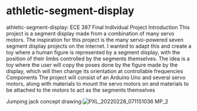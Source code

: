 # athletic-segment-display
athletic-segment-display: ECE 387 Final Individual Project Introduction This project is a segment display made from a combination of many servo motors. The inspiration for this project is the many servo-powered seven segment display projects on the internet. I wanted to adapt this and create a toy where a human figure is represented by a segment display, with the position of their limbs controlled by the segments themselves. The idea is a toy where the user will copy the poses done by the figure made by the display, which will then change its orientation at controllable frequencies Components The project will consist of an Arduino Uno and several servo motors, along with materials to mount the servo motors on and materials to be attached to the motors to act as the segments themselves

Jumping jack concept drawing:![PXL_20220228_071151036 MP_2](https://user-images.githubusercontent.com/64882818/155939956-885ba65a-54a4-4583-853b-8775edaed502.jpg)

